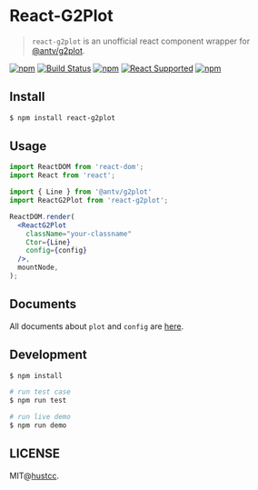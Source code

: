 # React-G2Plot


> `react-g2plot` is an unofficial react component wrapper for [@antv/g2plot](https://github.com/antvis/G2Plot). 


[![npm](https://img.shields.io/npm/v/react-g2plot.svg)](https://www.npmjs.com/package/react-g2plot)
[![Build Status](https://github.com/hustcc/react-g2plot/workflows/build/badge.svg)](https://github.com/hustcc/react-g2plot/actions)
[![npm](https://img.shields.io/npm/dm/react-g2plot.svg)](https://www.npmjs.com/package/react-g2plot)
[![React Supported](https://img.shields.io/badge/React-%3E=16.8.0-blue.svg)](https://github.com/hustcc/react-g2plot)
[![npm](https://img.shields.io/npm/l/react-g2plot.svg)](https://www.npmjs.com/package/react-g2plot)



## Install

```bash
$ npm install react-g2plot
``` 



## Usage

```jsx
import ReactDOM from 'react-dom';
import React from 'react';

import { Line } from '@antv/g2plot'
import ReactG2Plot from 'react-g2plot';

ReactDOM.render(
  <ReactG2Plot
    className="your-classname"
    Ctor={Line}
    config={config}
  />,
  mountNode,
);
```


## Documents

All documents about `plot` and `config` are [here](https://g2plot.antv.vision/).



## Development

```bash
$ npm install

# run test case
$ npm run test

# run live demo
$ npm run demo
```


## LICENSE

MIT@[hustcc](https://github.com/hustcc).


